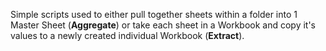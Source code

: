 Simple scripts used to either pull together sheets within a folder into 1 Master Sheet (**Aggregate**) or take each sheet in a Workbook and copy it's values to a newly created individual Workbook (**Extract**).

